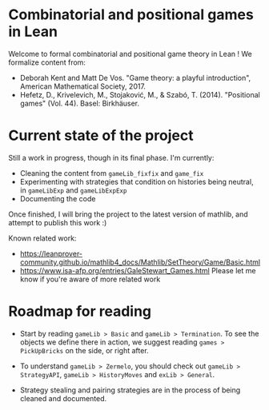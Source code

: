 
# Combinatorial and positional games in Lean

Welcome to formal combinatorial and positional game theory in Lean !
We formalize content from:
- Deborah Kent and Matt De Vos. "Game theory: a playful introduction", American Mathematical Society, 2017.
- Hefetz, D., Krivelevich, M., Stojaković, M., & Szabó, T. (2014). "Positional games" (Vol. 44). Basel: Birkhäuser.


# Current state of the project

Still a work in progress, though in its final phase.
I'm currently:
- Cleaning the content from `gameLib_fixfix` and `game_fix`
- Experimenting with strategies that condition on histories being neutral, in `gameLibExp` and `gameLibExpExp`
- Documenting the code

Once finished, I will bring the project to the latest version of mathlib, and attempt to publish this work :)

Known related work:
- https://leanprover-community.github.io/mathlib4_docs/Mathlib/SetTheory/Game/Basic.html
- https://www.isa-afp.org/entries/GaleStewart_Games.html
Please let me know if you're aware of more related work


# Roadmap for reading

- Start by reading `gameLib > Basic` and `gameLib > Termination`. To see the objects we define there in action, we suggest reading `games > PickUpBricks` on the side, or right after.

- To understand `gameLib > Zermelo`, you should check out `gameLib > StrategyAPI`, `gameLib > HistoryMoves` and `exLib > General`.

- Strategy stealing and pairing strategies are in the process of being cleaned and documented.